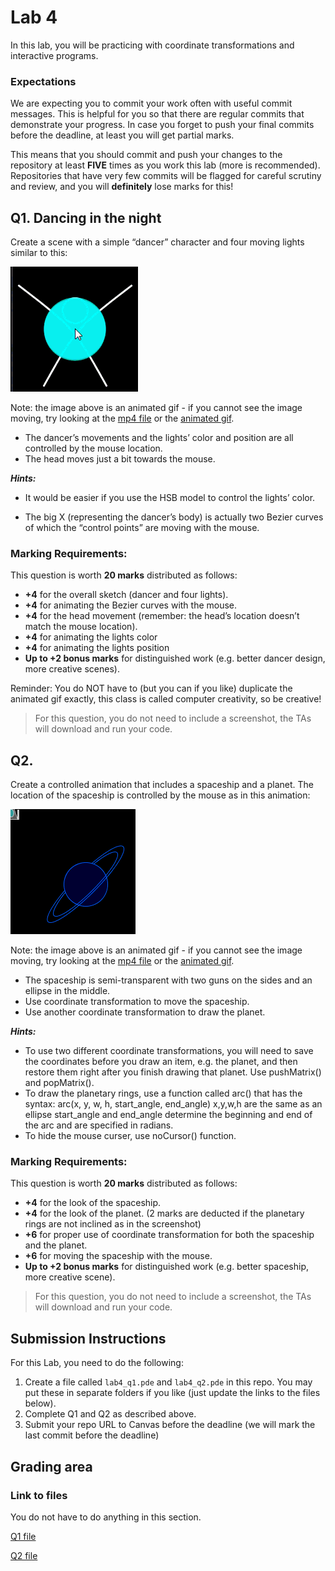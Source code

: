 # Lab 4

In this lab, you will be practicing with coordinate transformations and interactive programs.

### Expectations

We are expecting you to commit your work often with useful commit messages.
This is helpful for you so that there are regular commits that demonstrate your progress. 
In case you forget to push your final commits before the deadline, at least you will get partial marks.

This means that you should commit and push your changes to the repository at least **FIVE** times as you work this lab (more is recommended).
Repositories that have very few commits will be flagged for careful scrutiny and review, and you will **definitely** lose marks for this! 

## Q1. Dancing in the night

Create a scene with a simple “dancer” character and four moving lights similar to this:

![](./dancer.gif)

Note: the image above is an animated gif - if you cannot see the image moving, try looking at the [mp4 file](./dancer.mp4) or the [animated gif](./dancer.gif).

- The dancer’s movements and the lights’ color and position are all controlled by the mouse location.
- The head moves just a bit towards the mouse.

 ***Hints:*** 
- It would be easier if you use the HSB model to control the lights’ color.

- The big X (representing the dancer’s body) is actually two Bezier curves of which the “control points” are moving with the mouse.

### Marking Requirements:

This question is worth **20 marks** distributed as follows:
- **+4** for the overall sketch (dancer and four lights).
- **+4** for animating the Bezier curves with the mouse.
- **+4** for the head movement (remember: the head’s location doesn’t match the mouse location).
- **+4** for animating the lights color
- **+4** for animating the lights position
- **Up to +2 bonus marks** for distinguished work (e.g. better dancer design, more creative scenes).

Reminder: You do NOT have to (but you can if you like) duplicate the animated gif exactly, this class is called computer creativity, so be creative!

> For this question, you do not need to include a screenshot, the TAs will download and run your code.

## Q2.

Create a controlled animation that includes a spaceship and a planet. The location of the spaceship is controlled by the mouse as in this animation: 

![](./spaceship_planet.gif)

Note: the image above is an animated gif - if you cannot see the image moving, try looking at the [mp4 file](./spaceship_planet.mp4) or the [animated gif](./spaceship_planet.gif).

- The spaceship is semi-transparent with two guns on the sides and an ellipse in the middle.
- Use coordinate transformation to move the spaceship.
- Use another coordinate transformation to draw the
planet.

 ***Hints:*** 
- To use two different coordinate transformations, you will need to save the coordinates before you draw an item, e.g. the planet, and then restore them right after you finish drawing that planet. Use pushMatrix() and popMatrix().
- To draw the planetary rings, use a function called arc() that has the syntax: 
      arc(x, y, w, h, start_angle, end_angle)
      x,y,w,h are the same as an ellipse
      start_angle and end_angle determine the beginning and end of the arc and are specified in radians.
- To hide the mouse curser, use noCursor() function.

### Marking Requirements:

This question is worth **20 marks** distributed as follows:
- **+4** for the look of the spaceship.
- **+4** for the look of the planet. (2 marks are deducted if the planetary rings are not inclined as in the screenshot)
- **+6** for proper use of coordinate transformation for both the spaceship and the planet.
- **+6** for moving the spaceship with the mouse.
- **Up to +2 bonus marks** for distinguished work (e.g. better spaceship, more creative scene).

> For this question, you do not need to include a screenshot, the TAs will download and run your code.

## Submission Instructions 

For this Lab, you need to do the following: 

1. Create a file called `lab4_q1.pde` and `lab4_q2.pde` in this repo. You may put these in separate folders if you like (just update the links to the files below).
1. Complete Q1 and Q2 as described above.
1. Submit your repo URL to Canvas before the deadline (we will mark the last commit before the deadline)

## Grading area

### Link to files

You do not have to do anything in this section.

[Q1 file](./Q1/Q1.pde)

[Q2 file](./Q2/Q2.pde)
